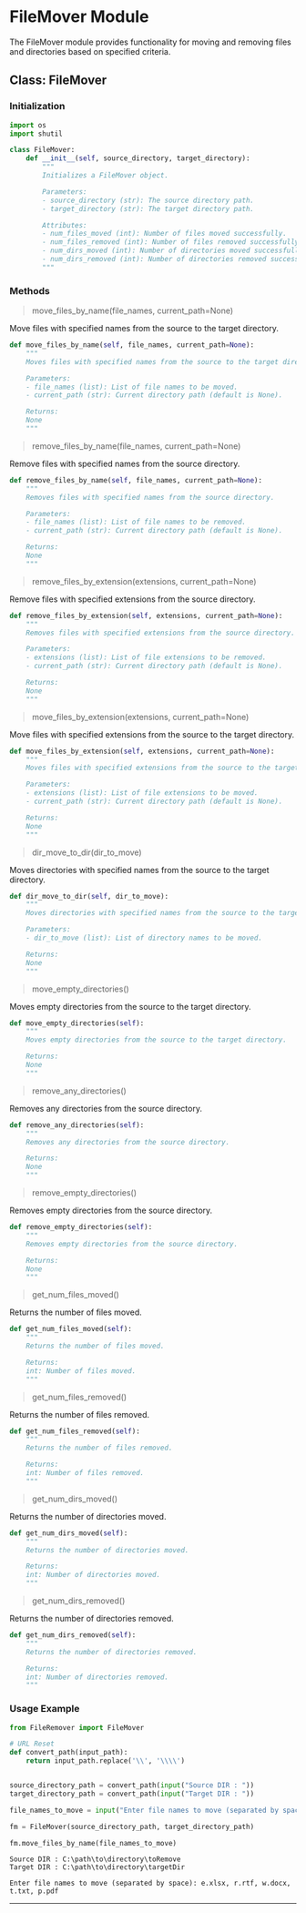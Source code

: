 
# FileMover Module

The FileMover module provides functionality for moving and removing files and directories based on specified criteria.

## Class: FileMover

### Initialization

```python
import os
import shutil

class FileMover:
    def __init__(self, source_directory, target_directory):
        """
        Initializes a FileMover object.

        Parameters:
        - source_directory (str): The source directory path.
        - target_directory (str): The target directory path.

        Attributes:
        - num_files_moved (int): Number of files moved successfully.
        - num_files_removed (int): Number of files removed successfully.
        - num_dirs_moved (int): Number of directories moved successfully.
        - num_dirs_removed (int): Number of directories removed successfully.
        """
```

### Methods

> move_files_by_name(file_names, current_path=None)

Move files with specified names from the source to the target directory.

```python
def move_files_by_name(self, file_names, current_path=None):
    """
    Moves files with specified names from the source to the target directory.

    Parameters:
    - file_names (list): List of file names to be moved.
    - current_path (str): Current directory path (default is None).

    Returns:
    None
    """
```

> remove_files_by_name(file_names, current_path=None)

Remove files with specified names from the source directory.

```python
def remove_files_by_name(self, file_names, current_path=None):
    """
    Removes files with specified names from the source directory.

    Parameters:
    - file_names (list): List of file names to be removed.
    - current_path (str): Current directory path (default is None).

    Returns:
    None
    """
```

> remove_files_by_extension(extensions, current_path=None)

Remove files with specified extensions from the source directory.

```python
def remove_files_by_extension(self, extensions, current_path=None):
    """
    Removes files with specified extensions from the source directory.

    Parameters:
    - extensions (list): List of file extensions to be removed.
    - current_path (str): Current directory path (default is None).

    Returns:
    None
    """
```

> move_files_by_extension(extensions, current_path=None)

Move files with specified extensions from the source to the target directory.

```python
def move_files_by_extension(self, extensions, current_path=None):
    """
    Moves files with specified extensions from the source to the target directory.

    Parameters:
    - extensions (list): List of file extensions to be moved.
    - current_path (str): Current directory path (default is None).

    Returns:
    None
    """
```

> dir_move_to_dir(dir_to_move)

Moves directories with specified names from the source to the target directory.

```python
def dir_move_to_dir(self, dir_to_move):
    """
    Moves directories with specified names from the source to the target directory.

    Parameters:
    - dir_to_move (list): List of directory names to be moved.

    Returns:
    None
    """
```

> move_empty_directories()

Moves empty directories from the source to the target directory.

```python
def move_empty_directories(self):
    """
    Moves empty directories from the source to the target directory.

    Returns:
    None
    """
```

> remove_any_directories()

Removes any directories from the source directory.

```python
def remove_any_directories(self):
    """
    Removes any directories from the source directory.

    Returns:
    None
    """
```

> remove_empty_directories()

Removes empty directories from the source directory.

```python
def remove_empty_directories(self):
    """
    Removes empty directories from the source directory.

    Returns:
    None
    """
```

> get_num_files_moved()

Returns the number of files moved.

```python
def get_num_files_moved(self):
    """
    Returns the number of files moved.

    Returns:
    int: Number of files moved.
    """
```

> get_num_files_removed()

Returns the number of files removed.

```python
def get_num_files_removed(self):
    """
    Returns the number of files removed.

    Returns:
    int: Number of files removed.
    """
```

> get_num_dirs_moved()

Returns the number of directories moved.

```python
def get_num_dirs_moved(self):
    """
    Returns the number of directories moved.

    Returns:
    int: Number of directories moved.
    """
```

> get_num_dirs_removed()

Returns the number of directories removed.

```python
def get_num_dirs_removed(self):
    """
    Returns the number of directories removed.

    Returns:
    int: Number of directories removed.
    """
```

### Usage Example

```python
from FileRemover import FileMover

# URL Reset
def convert_path(input_path):
    return input_path.replace('\\', '\\\\')


source_directory_path = convert_path(input("Source DIR : "))
target_directory_path = convert_path(input("Target DIR : "))

file_names_to_move = input("Enter file names to move (separated by space): ")

fm = FileMover(source_directory_path, target_directory_path)

fm.move_files_by_name(file_names_to_move)
```
    Source DIR : C:\path\to\directory\toRemove
    Target DIR : C:\path\to\directory\targetDir

    Enter file names to move (separated by space): e.xlsx, r.rtf, w.docx, t.txt, p.pdf
---
